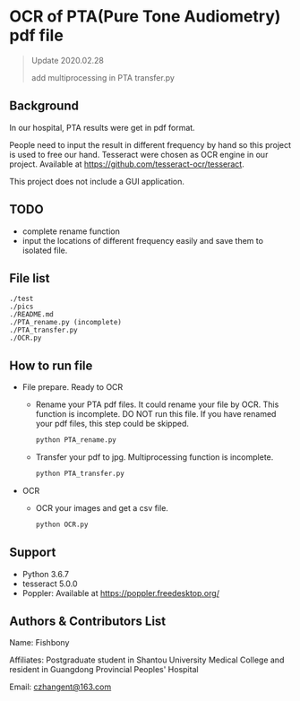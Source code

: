 # OCR of PTA(Pure Tone Audiometry) pdf file

> Update  2020.02.28
>
> add multiprocessing in PTA transfer.py 

## Background

In our hospital, PTA results were get in pdf format.

People need to input the result in different frequency by hand so this project is used to free our hand. Tesseract were chosen as OCR engine in our project. Available at https://github.com/tesseract-ocr/tesseract. 

This project does not include a GUI application.

## TODO

* complete rename function
* input the locations of different frequency easily and save them to isolated file.

## File list

```
./test
./pics
./README.md
./PTA_rename.py (incomplete)
./PTA_transfer.py
./OCR.py
```

## How to run file

* File prepare. Ready to OCR

  * Rename your PTA pdf files. It could rename your file by OCR. This function is incomplete. DO NOT run this file. If you have renamed your pdf files, this step could be skipped.

    ```cmd
    python PTA_rename.py
    ```

    

  * Transfer your pdf to jpg. Multiprocessing function is incomplete.

    ```cmd
    python PTA_transfer.py
    ```

    

* OCR

  * OCR your images and get a csv file.

    ```cmd
    python OCR.py
    ```

## Support

* Python 3.6.7
* tesseract 5.0.0
* Poppler: Available at https://poppler.freedesktop.org/ 

## Authors & Contributors List

Name: Fishbony

Affiliates: Postgraduate student in Shantou University Medical College and resident in Guangdong Provincial Peoples' Hospital

Email: czhangent@163.com